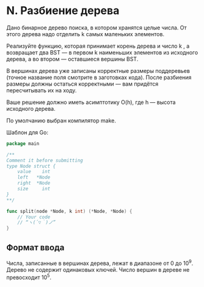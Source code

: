 # N. Разбиение дерева

Дано бинарное дерево поиска, в котором хранятся целые числа. От этого дерева надо отделить k самых маленьких элементов.

Реализуйте функцию, которая принимает корень дерева и число k , а возвращает два BST — в первом k наименьших элементов из исходного дерева, а во втором — оставшиеся вершины BST.

В вершинах дерева уже записаны корректные размеры поддеревьев (точное название поля смотрите в заготовках кода). После разбиения размеры должны остаться корректными — вам придётся пересчитывать их на ходу.

Ваше решение должно иметь асимптотику O(h), где h — высота исходного дерева.

По умолчанию выбран компилятор make. 

Шаблон для Go:

```go
package main

/**
Comment it before submitting
type Node struct {
	value    int
	left   *Node
	right  *Node
	size     int
}
**/

func split(node *Node, k int) (*Node, *Node) {
	// Your code
	// “ヽ(´▽｀)ノ”
}
```

## Формат ввода

Числа, записанные в вершинах дерева, лежат в диапазоне от 0 до 10<sup>9</sup>. 
Дерево не содержит одинаковых ключей. Число вершин в дереве не превосходит 10<sup>5</sup>.

